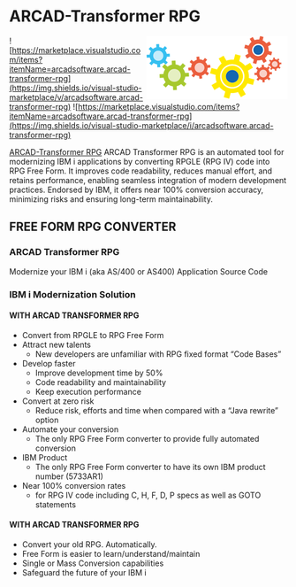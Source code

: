 # ARCAD-Transformer RPG

<img src="media/logo.png" align="right"/>

![https://marketplace.visualstudio.com/items?itemName=arcadsoftware.arcad-transformer-rpg](https://img.shields.io/visual-studio-marketplace/v/arcadsoftware.arcad-transformer-rpg)
![https://marketplace.visualstudio.com/items?itemName=arcadsoftware.arcad-transformer-rpg](https://img.shields.io/visual-studio-marketplace/i/arcadsoftware.arcad-transformer-rpg)

[ARCAD-Transformer RPG](https://marketplace.visualstudio.com/items?itemName=arcadsoftware.arcad-transformer-rpg) ARCAD Transformer RPG is an automated tool for modernizing IBM i applications by converting RPGLE (RPG IV) code into RPG Free Form. It improves code readability, reduces manual effort, and retains performance, enabling seamless integration of modern development practices. Endorsed by IBM, it offers near 100% conversion accuracy, minimizing risks and ensuring long-term maintainability.


## FREE FORM RPG CONVERTER
### ARCAD Transformer RPG
Modernize your IBM i (aka AS/400 or AS400) Application Source Code

### IBM i Modernization Solution
#### WITH ARCAD TRANSFORMER RPG

- Convert from RPGLE to RPG Free Form
- Attract new talents
  - New developers are unfamiliar with RPG fixed format “Code Bases”
- Develop faster
  - Improve development time by 50%
  - Code readability and maintainability
  - Keep execution performance
- Convert at zero risk
  - Reduce risk, efforts and time when compared with a “Java rewrite” option
- Automate your conversion
  - The only RPG Free Form converter to provide fully automated conversion
- IBM Product
  - The only RPG Free Form converter to have its own IBM product number (5733AR1)
- Near 100% conversion rates
  - for RPG IV code including C, H, F, D, P specs as well as GOTO statements

#### WITH ARCAD TRANSFORMER RPG

- Convert your old RPG. Automatically.
- Free Form is easier to learn/understand/maintain
- Single or Mass Conversion capabilities
- Safeguard the future of your IBM i
